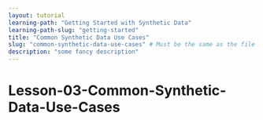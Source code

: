 ```yaml
---
layout: tutorial
learning-path: "Getting Started with Synthetic Data"
learning-path-slug: "getting-started"
title: "Common Synthetic Data Use Cases"
slug: "common-synthetic-data-use-cases" # Must be the same as the file name!
description: "some fancy description"
---
```


# Lesson-03-Common-Synthetic-Data-Use-Cases